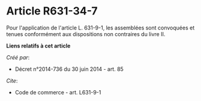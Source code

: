 # Article R631-34-7

Pour l'application de l'article L. 631-9-1, les assemblées sont convoquées et tenues conformément aux dispositions non
contraires du livre II.

**Liens relatifs à cet article**

_Créé par_:

  - Décret n°2014-736 du 30 juin 2014 - art. 85

_Cite_:

  - Code de commerce - art. L631-9-1

